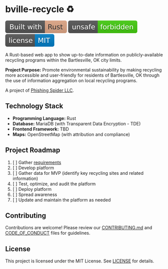 # bville-recycle ♻️
[![Built with Rust](static/built_with_rust.svg)](https://www.rust-lang.org)
[![unsafe forbidden](static/unsafe_%20forbidden.svg)](https://github.com/rust-secure-code/safety-dance/)
[![MIT license](static/license_%20MIT.svg)](/LICENSE)

A Rust-based web app to show up-to-date information on publicly-available recycling programs within the Bartlesville, OK city limits.

**Project Purpose:** Promote environmental sustainability by making recycling more accessible and user-friendly for residents of Bartlesville, OK through the use of information aggregation on local recycling programs. 

A project of [Phishing Spider LLC](https://github.com/PhishingSpider).

## Technology Stack
- **Programming Language:** Rust
- **Database:** MariaDB (with Transparent Data Encryption - TDE)
- **Frontend Framework:** TBD
- **Maps:** OpenStreetMap (with attribution and compliance)

## Project Roadmap
1. [ ] Gather [requirements](./REQUIREMENTS.md)
2. [ ] Develop platform
3. [ ] Gather data for MVP (identify key recycling sites and related information)
4. [ ] Test, optimize, and audit the platform
5. [ ] Deploy platform
6. [ ] Spread awareness
7. [ ] Update and maintain the platform as needed

## Contributing
Contributions are welcome! Please review our [CONTRIBUTING.md](./CONTRIBUTING.md) and [CODE_OF_CONDUCT](./CODE_OF_CONDUCT.md) files for guidelines.

## License
This project is licensed under the MIT License. See [LICENSE](./LICENSE) for details.
